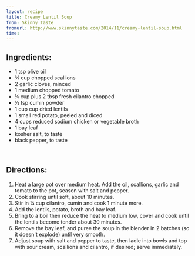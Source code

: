 ```yaml
---
layout: recipe
title: Creamy Lentil Soup
from: Skinny Taste
fromurl: http://www.skinnytaste.com/2014/11/creamy-lentil-soup.html
time: 
---
```


Ingredients:
------------

* 1 tsp olive oil
* ¾ cup chopped scallions
* 2 garlic cloves, minced
* 1 medium chopped tomato
* ¼ cup plus 2 tbsp fresh cilantro chopped
* ½ tsp cumin powder
* 1 cup cup dried lentils
* 1 small red potato, peeled and diced
* 4 cups reduced sodium chicken or vegetable broth
* 1 bay leaf
* kosher salt, to taste
* black pepper, to taste


<br>

Directions:
-----------

1. Heat a large pot over medium heat. Add the oil, scallions, garlic and tomato to the pot, season with salt and pepper. 
2. Cook stirring until soft, about 10 minutes. 
3. Stir in ¼ cup cilantro, cumin and cook 1 minute more.
4. Add the lentils, potato, broth and bay leaf. 
5. Bring to a boil then reduce the heat to medium low, cover and cook until the lentils become tender about 30 minutes.
6. Remove the bay leaf, and puree the soup in the blender in 2 batches (so it doesn't explode) until very smooth. 
7. Adjust soup with salt and pepper to taste, then ladle into bowls and top with sour cream, scallions and cilantro, if desired; serve immediately.

